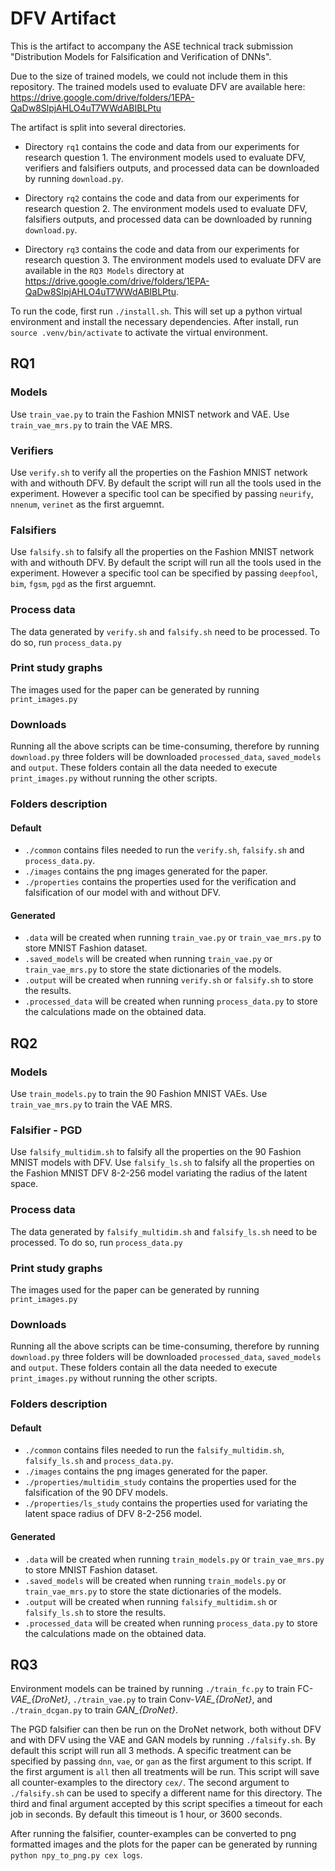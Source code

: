 # DFV Artifact

This is the artifact to accompany the ASE technical track submission "Distribution Models for Falsification and Verification of DNNs".

Due to the size of trained models, we could not include them in this repository. The trained models used to evaluate DFV are available here: https://drive.google.com/drive/folders/1EPA-QaDw8SlpjAHLO4uT7WWdABIBLPtu

The artifact is split into several directories.

- Directory `rq1` contains the code and data from our experiments for research question 1. The environment models used to evaluate DFV, verifiers and falsifiers outputs, and processed data can be downloaded by running `download.py`.

- Directory `rq2` contains the code and data from our experiments for research question 2. The environment models used to evaluate DFV, falsifiers outputs, and processed data can be downloaded by running `download.py`.

- Directory `rq3` contains the code and data from our experiments for research question 3. The environment models used to evaluate DFV are available in the `RQ3 Models` directory at https://drive.google.com/drive/folders/1EPA-QaDw8SlpjAHLO4uT7WWdABIBLPtu.

To run the code, first run `./install.sh`. This will set up a python virtual environment and install the necessary dependencies. After install, run `source .venv/bin/activate` to activate the virtual environment.


## RQ1

### Models
Use `train_vae.py` to train the Fashion MNIST network and VAE. Use `train_vae_mrs.py` to train the VAE MRS.

### Verifiers
Use `verify.sh` to verify all the properties on the Fashion MNIST network with and withouth DFV. By default the script will run all the tools used in the experiment. However a specific tool can be specified by passing `neurify`, `nnenum`, `verinet` as the first arguemnt.

### Falsifiers
Use `falsify.sh` to falsify all the properties on the Fashion MNIST network with and withouth DFV. By default the script will run all the tools used in the experiment. However a specific tool can be specified by passing `deepfool`, `bim`, `fgsm`, `pgd` as the first arguemnt.

### Process data
The data generated by `verify.sh` and `falsify.sh` need to be processed. To do so, run `process_data.py`

### Print study graphs
The images used for the paper can be generated by running `print_images.py`

### Downloads
Running all the above scripts can be time-consuming, therefore by running `download.py` three folders will be downloaded `processed_data`, `saved_models` and `output`. These folders contain all the data needed to execute `print_images.py` without running the other scripts.

### Folders description
#### Default
- `./common` contains files needed to run the `verify.sh`, `falsify.sh` and `process_data.py`.
- `./images` contains the png images generated for the paper.
- `./properties` contains the properties used for the verification and falsification of our model with and without DFV.
#### Generated
- `.data` will be created when running `train_vae.py` or `train_vae_mrs.py` to store MNIST Fashion dataset.
- `.saved_models` will be created when running `train_vae.py` or `train_vae_mrs.py` to store the state dictionaries of the models.
- `.output` will be created when running `verify.sh` or `falsify.sh` to store the results.
- `.processed_data` will be created when running `process_data.py` to store the calculations made on the obtained data.

## RQ2

### Models
Use `train_models.py` to train the 90 Fashion MNIST VAEs. Use `train_vae_mrs.py` to train the VAE MRS.

### Falsifier - PGD
Use `falsify_multidim.sh` to falsify all the properties on the 90 Fashion MNIST models with DFV. Use `falsify_ls.sh` to falsify all the properties on the Fashion MNIST DFV 8-2-256 model variating the radius of the latent space.

### Process data
The data generated by `falsify_multidim.sh` and `falsify_ls.sh` need to be processed. To do so, run `process_data.py`

### Print study graphs
The images used for the paper can be generated by running `print_images.py`

### Downloads
Running all the above scripts can be time-consuming, therefore by running `download.py` three folders will be downloaded `processed_data`, `saved_models` and `output`. These folders contain all the data needed to execute `print_images.py` without running the other scripts.

### Folders description
#### Default
- `./common` contains files needed to run the `falsify_multidim.sh`, `falsify_ls.sh` and `process_data.py`.
- `./images` contains the png images generated for the paper.
- `./properties/multidim_study` contains the properties used for the falsification of the 90 DFV models.
- `./properties/ls_study` contains the properties used for variating the latent space radius of DFV 8-2-256 model.
#### Generated
- `.data` will be created when running `train_models.py` or `train_vae_mrs.py` to store MNIST Fashion dataset.
- `.saved_models` will be created when running `train_models.py` or `train_vae_mrs.py` to store the state dictionaries of the models.
- `.output` will be created when running `falsify_multidim.sh` or `falsify_ls.sh` to store the results.
- `.processed_data` will be created when running `process_data.py` to store the calculations made on the obtained data.

## RQ3

Environment models can be trained by running `./train_fc.py` to train FC-*VAE_{DroNet}*, `./train_vae.py` to train Conv-*VAE_{DroNet}*, and `./train_dcgan.py` to train *GAN_{DroNet}*.

The PGD falsifier can then be run on the DroNet network, both without DFV and with DFV using the VAE and GAN models by running `./falsify.sh`. By default this script will run all 3 methods. A specific treatment can be specified by passing `dnn`, `vae`, or `gan` as the first argument to this script. If the first argument is `all` then all treatments will be run. This script will save all counter-examples to the directory `cex/`. The second argument to `./falsify.sh` can be used to specify a different name for this directory. The third and final argument accepted by this script specifies a timeout for each job in seconds. By default this timeout is 1 hour, or 3600 seconds.

After running the falsifier, counter-examples can be converted to png formatted images and the plots for the paper can be generated by running `python npy_to_png.py cex logs`.
